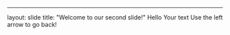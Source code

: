 
---
layout: slide
title: "Welcome to our second slide!"
Hello
Your text
Use the left arrow to go back!
